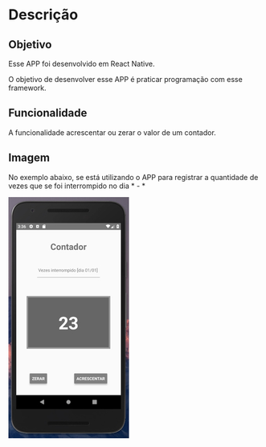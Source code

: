 # Descrição

## Objetivo 

Esse APP foi desenvolvido em React Native.

O objetivo de desenvolver esse APP é praticar programação com esse framework.

## Funcionalidade

A funcionalidade acrescentar ou zerar o valor de um contador.

## Imagem

No exemplo abaixo, se está utilizando o APP para registrar a quantidade de vezes que se foi interrompido no dia * - *

![association graph](./assets/docs/v0-1-0.jpg)


